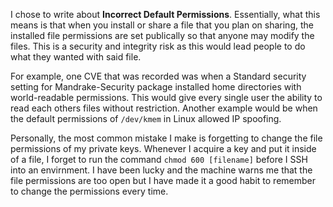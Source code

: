 I chose to write about <b>Incorrect Default Permissions</b>. Essentially, what this means is that when you install or share a file that you plan on sharing, the installed file permissions are set publically so that anyone may modify the files. This is a security and integrity risk as this would lead people to do what they wanted with said file. </p>
For example, one CVE that was recorded was when a Standard security setting for Mandrake-Security package installed home directories with world-readable permissions. This would give every single user the ability to read each others files without restriction. Another example would be when the default permissions of `/dev/kmem` in Linux allowed IP spoofing. </p>
Personally, the most common mistake I make is forgetting to change the file permissions of my private keys. Whenever I acquire a key and put it inside of a file, I forget to run the command `chmod 600 [filename]` before I SSH into an envirnment. I have been lucky and the machine warns me that the file permissions are too open but I have made it a good habit to remember to change the permissions every time. </p>

